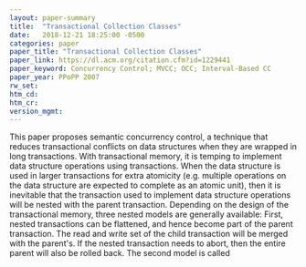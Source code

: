 ```yaml
---
layout: paper-summary
title:  "Transactional Collection Classes"
date:   2018-12-21 18:25:00 -0500
categories: paper
paper_title: "Transactional Collection Classes"
paper_link: https://dl.acm.org/citation.cfm?id=1229441
paper_keyword: Concurrency Control; MVCC; OCC; Interval-Based CC
paper_year: PPoPP 2007
rw_set: 
htm_cd: 
htm_cr: 
version_mgmt: 
---
```


This paper proposes semantic concurrency control, a technique that reduces transactional conflicts on data structures when
they are wrapped in long transactions. With transactional memory, it is temping to implement data structure operations using 
transactions. When the data structure is used in larger transactions for extra atomicity (e.g. multiple operations on the 
data structure are expected to complete as an atomic unit), then it is inevitable that the transaction used to implement 
data structure operations will be nested with the parent transaction. Depending on the design of the transactional memory, three
nested models are generally available: First, nested transactions can be flattened, and hence become part of the parent 
transaction. The read and write set of the child transaction will be merged with the parent's. If the nested transaction 
needs to abort, then the entire parent will also be rolled back. The second model is called 
